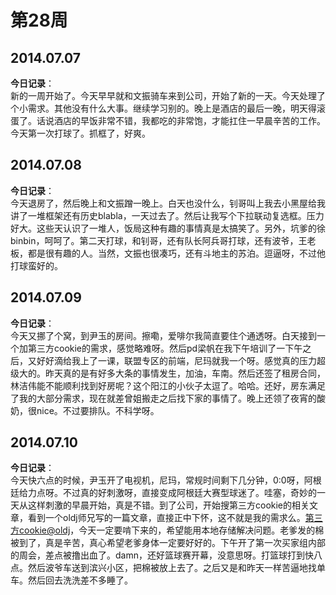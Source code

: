 第28周
======

## 2014.07.07

**今日记录**：  
新的一周开始了。今天早早就和文振骑车来到公司，开始了新的一天。今天处理了个小需求。其他没有什么大事。继续学习别的。晚上是酒店的最后一晚，明天得滚蛋了。话说酒店的早饭非常不错，我都吃的非常饱，才能扛住一早晨辛苦的工作。今天第一次打球了。抓框了，好爽。

## 2014.07.08

**今日记录**：  
今天退房了，然后晚上和文振蹭一晚上。白天也没什么，钊哥叫上我去小黑屋给我讲了一堆框架还有历史blabla，一天过去了。然后让我写个下拉联动复选框。压力好大。这些天认识了一堆人，饭局这种有趣的事情真是太搞笑了。另外，坑爹的徐binbin，呵呵了。第二天打球，和钊哥，还有队长阿兵哥打球，还有波爷，王老板，都是很有趣的人。当然，文振也很凑巧，还有斗地主的苏泊。逗逼呀，不过他打球蛮好的。

## 2014.07.09

**今日记录**：  
今天又挪了个窝，到尹玉的房间。擦嘞，爱啡尔我简直要住个通透呀。白天接到一个加第三方cookie的需求，感觉略难呀。然后pd梁帆在我下午培训了一下午之后，又好好滴给我上了一课，联盟专区的前端，尼玛就我一个呀。感觉真的压力超级大的。昨天真的是有好多大条的事情发生，加油，车南。然后还签了租房合同，林洁伟能不能顺利找到好房呢？这个阳江的小伙子太逗了。哈哈。还好，房东满足了我的大部分需求，现在就差曾姐搬走之后找下家的事情了。晚上还领了夜宵的酸奶，很nice。不过要排队。不科学呀。

## 2014.07.10

**今日记录**：  
今天快六点的时候，尹玉开了电视机，尼玛，常规时间剩下几分钟，0:0呀，阿根廷给力点呀。不过真的好刺激呀，直接变成阿根廷大赛型球迷了。哇塞，奇妙的一天从这样刺激的早晨开始，真是不错。到了公司，开始搜第三方cookie的相关文章，看到一个oldj师兄写的一篇文章，直接正中下怀，这不就是我的需求么。[第三方cookie@oldj](http://oldj.net/article/third-party-cookie/)，今天一定要啃下来的，希望能用本地存储解决问题。老爹发的棉被到了，真是辛苦，真心希望老爹身体一定要好好的。下午开了第一次买家组内部的周会，差点被撸出血了。damn，还好篮球赛开幕，没意思呀。打篮球打到快八点。然后波爷车送到滨兴小区，把棉被放上去了。之后又是和昨天一样苦逼地找单车。然后回去洗洗差不多睡了。
